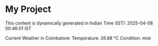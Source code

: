 # My Project

This content is dynamically generated in Indian Time (IST): 2025-04-08 00:46:01 IST


Current Weather in Coimbatore:
Temperature: 26.88 °C
Condition: mist
